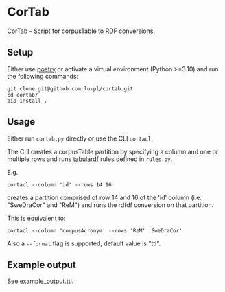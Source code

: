 # CorTab

CorTab - Script for corpusTable to RDF conversions.

## Setup
Either use [poetry](https://python-poetry.org/) or activate a virtual environment (Python >=3.10) and run the following commands:
```shell
git clone git@github.com:lu-pl/cortab.git
cd cortab/
pip install .
```

## Usage

Either run `cortab.py` directly or use the CLI `cortacl`.

The CLI creates a corpusTable partition by specifying a column and one or multiple rows and runs [tabulardf](https://github.com/lu-pl/tabulardf) rules defined in `rules.py`.

E.g.
```shell
cortacl --column 'id' --rows 14 16
```

creates a partition comprised of row 14 and 16 of the 'id' column (i.e. "SweDraCor" and "ReM") and runs the rdfdf conversion on that partition.

This is equivalent to: 
```shell
cortacl --column 'corpusAcronym' --rows 'ReM' 'SweDraCor'
```

Also a `--format` flag is supported, default value is "ttl".

## Example output

See [example_output.ttl](https://github.com/lu-pl/cortab/blob/main/cortab/example_output.ttl).

